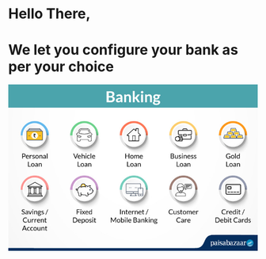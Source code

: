 # Hello There, 
# We let you configure your bank as per your choice

![](Banking-Services-in-India.jpg)

